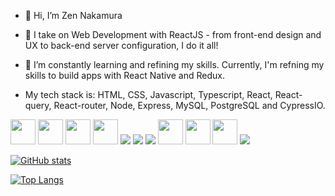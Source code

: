 - 👋 Hi, I’m Zen Nakamura  
- 👀 I take on Web Development with ReactJS - from front-end design and UX to back-end server configuration, I do it all!
- 🌱 I’m constantly learning and refining my skills. Currently, I'm refning my skills to build apps with React Native and Redux.

- My tech stack is: HTML, CSS, Javascript, Typescript, React, React-query, React-router, Node, Express, MySQL, PostgreSQL and CypressIO.

<img src="https://cdn.jsdelivr.net/gh/devicons/devicon/icons/html5/html5-original-wordmark.svg" height="40" width="40"/> 
<img src="https://cdn.jsdelivr.net/gh/devicons/devicon/icons/css3/css3-original.svg" height="40" width="40" /> 
<img src="https://cdn.jsdelivr.net/gh/devicons/devicon/icons/bootstrap/bootstrap-original-wordmark.svg" height="40" width="40"/> 
<img src="https://cdn.jsdelivr.net/gh/devicons/devicon/icons/javascript/javascript-original.svg" height="40" width="40"/>  
            <img src="https://cdn.jsdelivr.net/gh/devicons/devicon@latest/icons/typescript/typescript-original.svg" />
          <img src="https://cdn.jsdelivr.net/gh/devicons/devicon@latest/icons/react/react-original.svg" />
            <img src="https://cdn.jsdelivr.net/gh/devicons/devicon@latest/icons/reactrouter/reactrouter-original.svg" />
          <img src="https://cdn.jsdelivr.net/gh/devicons/devicon/icons/nodejs/nodejs-original-wordmark.svg" height="40" width="40"/> 
<img src="https://cdn.jsdelivr.net/gh/devicons/devicon/icons/mysql/mysql-original.svg" height="40" width="40"/> 
<img src="https://cdn.jsdelivr.net/gh/devicons/devicon/icons/postgresql/postgresql-original-wordmark.svg" height="40" width="40"/>
            <img src="https://cdn.jsdelivr.net/gh/devicons/devicon@latest/icons/cypressio/cypressio-original.svg" />
          

          
[![GitHub stats](https://github-readme-stats.vercel.app/api?username=spookyWalrus&show_icons=true&theme=radical)](https://github.com/spookyWalrus/github-readme-stats)

[![Top Langs](https://github-readme-stats.vercel.app/api/top-langs/?username=spookyWalrus&layout=compact&theme=radical)](https://github.com/spookyWalrus/github-readme-stats)
